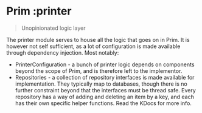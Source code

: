 # Prim :printer

> Unopinionated logic layer

The printer module serves to house all the logic that goes on in Prim.
It is however not self sufficient, as a lot of configuration is made available
through dependency injection. Most notably:

* PrinterConfiguration - a bunch of printer logic depends on components beyond the scope of Prim, 
and is therefore left to the implementor.
* Repositories - a collection of repository interfaces is made available for implementation. 
They typically map to databases, though there is no further constraint beyond that the interfaces must be thread safe.
Every repository has a way of adding and deleting an item by a key, and each has their own specific helper functions.
Read the KDocs for more info.